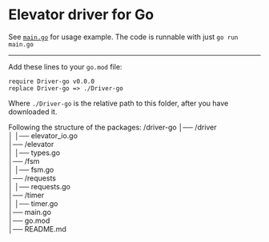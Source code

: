 Elevator driver for Go
======================

See [`main.go`](main.go) for usage example. The code is runnable with just `go run main.go`

---

Add these lines to your `go.mod` file:
```
require Driver-go v0.0.0
replace Driver-go => ./Driver-go
```
Where `./Driver-go` is the relative path to this folder, after you have downloaded it.

Following the structure of the packages:
/driver-go
│── /driver  
│   │── elevator_io.go               
│── /elevator               
│   │── types.go            
│── /fsm                    
│   │── fsm.go              
│── /requests               
│   │── requests.go         
│── /timer                 
│   │── timer.go            
│── main.go                 
│── go.mod                  
│── README.md               
